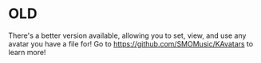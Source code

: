 # OLD
There's a better version available, allowing you to set, view, and use any avatar you have a file for! Go to https://github.com/SMOMusic/KAvatars to learn more!
